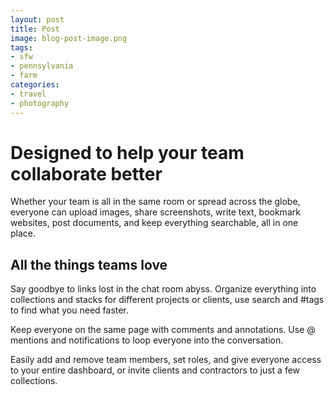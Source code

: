 ```yaml
---
layout: post
title: Post
image: blog-post-image.png
tags:
- sfw
- pennsylvania
- farm
categories:
- travel
- photography
---
```


# **Designed to help your team collaborate better**

Whether your team is all in the same room or spread across the globe, everyone can upload images, share screenshots, write text, bookmark websites, post documents, and keep everything searchable, all in one place.

## All the things teams love

Say goodbye to links lost in the chat room abyss. Organize everything into collections and stacks for different projects or clients, use search and #tags to find what you need faster.

Keep everyone on the same page with comments and annotations. Use @ mentions and notifications to loop everyone into the conversation.

Easily add and remove team members, set roles, and give everyone access to your entire dashboard, or invite clients and contractors to just a few collections.